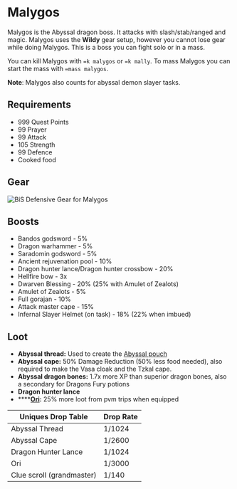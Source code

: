 # Malygos

Malygos is the Abyssal dragon boss. It attacks with slash/stab/ranged and magic. Malygos uses the **Wildy** gear setup, however you cannot lose gear while doing Malygos. This is a boss you can fight solo or in a mass.

You can kill Malygos with `=k malygos` or `=k mally`. To mass Malygos you can start the mass with `=mass malygos`.

**Note**: Malygos also counts for abyssal demon slayer tasks.

## Requirements

* 999 Quest Points
* 99 Prayer
* 99 Attack
* 105 Strength
* 99 Defence
* Cooked food

## Gear

![BiS Defensive Gear for Malygos](../../.gitbook/assets/bis\_mally.png)

## Boosts

* Bandos godsword - 5%
* Dragon warhammer - 5%
* Saradomin godsword - 5%
* Ancient rejuvenation pool - 10%
* Dragon hunter lance/Dragon hunter crossbow - 20%
* Hellfire bow - 3x
* Dwarven Blessing - 20% (25% with Amulet of Zealots)
* Amulet of Zealots - 5%
* Full gorajan - 10%
* Attack master cape - 15%
* Infernal Slayer Helmet (on task) - 18% (22% when imbued)

## Loot

* **Abyssal thread:** Used to create the [Abyssal pouch](../../skills/runecraft.md#custom-content-and-boosts)
* **Abyssal cape:** 50% Damage Reduction (50% less food needed), also required to make the Vasa cloak and the Tzkal cape.
* **Abyssal dragon bones:** 1.7x more XP than superior dragon bones, also a secondary for Dragons Fury potions
* **Dragon hunter lance**
* ****[**Ori**](../../custom-items/pets.md#resource-gathering-and-loot-effecting-pets)**:** 25% more loot from pvm trips when equipped

| **Uniques Drop Table**    | **Drop Rate** |
| ------------------------- | ------------- |
| Abyssal Thread            | 1/1024        |
| Abyssal Cape              | 1/2600        |
| Dragon Hunter Lance       | 1/1024        |
| Ori                       | 1/3000        |
| Clue scroll (grandmaster) | 1/140         |
